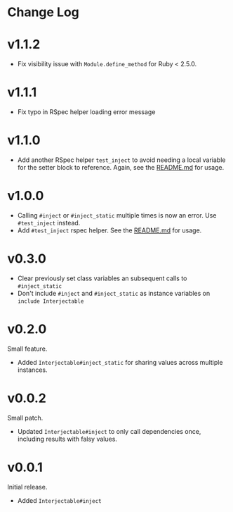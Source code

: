 # Change Log

# v1.1.2

- Fix visibility issue with `Module.define_method` for Ruby < 2.5.0.

# v1.1.1

- Fix typo in RSpec helper loading error message

# v1.1.0

- Add another RSpec helper `test_inject` to avoid needing a local variable for
  the setter block to reference. Again, see the [README.md](README.md) for
  usage.

# v1.0.0

- Calling `#inject` or `#inject_static` multiple times is now an error. Use
  `#test_inject` instead.
- Add `#test_inject` rspec helper. See the [README.md](README.md) for usage.

# v0.3.0

- Clear previously set class variables an subsequent calls to `#inject_static`
- Don't include `#inject` and `#inject_static` as instance variables on `include Interjectable`

# v0.2.0

Small feature.

- Added `Interjectable#inject_static` for sharing values across multiple
  instances.

# v0.0.2

Small patch.

- Updated `Interjectable#inject` to only call dependencies once, including
  results with falsy values.

# v0.0.1

Initial release.

- Added `Interjectable#inject`
